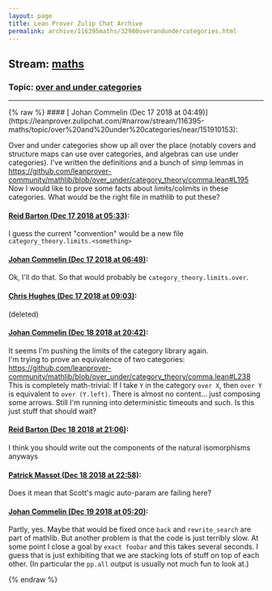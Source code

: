 ```yaml
---
layout: page
title: Lean Prover Zulip Chat Archive 
permalink: archive/116395maths/32980overandundercategories.html
---
```


## Stream: [maths](https://leanprover-community.github.io/archive/116395maths/index.html)
### Topic: [over and under categories](https://leanprover-community.github.io/archive/116395maths/32980overandundercategories.html)

---

<base href="https://leanprover.zulipchat.com">
{% raw %}
#### [ Johan Commelin (Dec 17 2018 at 04:49)](https://leanprover.zulipchat.com/#narrow/stream/116395-maths/topic/over%20and%20under%20categories/near/151910153):
<p>Over and under categories show up all over the place (notably covers and structure maps can use over categories, and algebras can use under categories). I've written the definitions and a bunch of simp lemmas in <a href="https://github.com/leanprover-community/mathlib/blob/over_under/category_theory/comma.lean#L195" target="_blank" title="https://github.com/leanprover-community/mathlib/blob/over_under/category_theory/comma.lean#L195">https://github.com/leanprover-community/mathlib/blob/over_under/category_theory/comma.lean#L195</a><br>
Now I would like to prove some facts about limits/colimits in these categories. What would be the right file in mathlib to put these?</p>

#### [ Reid Barton (Dec 17 2018 at 05:33)](https://leanprover.zulipchat.com/#narrow/stream/116395-maths/topic/over%20and%20under%20categories/near/151911457):
<p>I guess the current "convention" would be a new file <code>category_theory.limits.&lt;something&gt;</code></p>

#### [ Johan Commelin (Dec 17 2018 at 06:49)](https://leanprover.zulipchat.com/#narrow/stream/116395-maths/topic/over%20and%20under%20categories/near/152007049):
<p>Ok, I'll do that. So that would probably be <code>category_theory.limits.over</code>.</p>

#### [ Chris Hughes (Dec 17 2018 at 09:03)](https://leanprover.zulipchat.com/#narrow/stream/116395-maths/topic/over%20and%20under%20categories/near/152011380):
<p>(deleted)</p>

#### [ Johan Commelin (Dec 18 2018 at 20:42)](https://leanprover.zulipchat.com/#narrow/stream/116395-maths/topic/over%20and%20under%20categories/near/152132709):
<p>It seems I'm pushing the limits of the category library again.<br>
I'm trying to prove an equivalence of two categories: <a href="https://github.com/leanprover-community/mathlib/blob/over_under/category_theory/comma.lean#L238" target="_blank" title="https://github.com/leanprover-community/mathlib/blob/over_under/category_theory/comma.lean#L238">https://github.com/leanprover-community/mathlib/blob/over_under/category_theory/comma.lean#L238</a><br>
This is completely math-trivial: If I take <code>Y</code> in the category <code>over X</code>, then <code>over Y</code> is equivalent to <code>over (Y.left)</code>. There is almost no content... just composing some arrows. Still I'm running into deterministic timeouts and such. Is this just stuff that should wait?</p>

#### [ Reid Barton (Dec 18 2018 at 21:06)](https://leanprover.zulipchat.com/#narrow/stream/116395-maths/topic/over%20and%20under%20categories/near/152134163):
<p>I think you should write out the components of the natural isomorphisms anyways</p>

#### [ Patrick Massot (Dec 18 2018 at 22:58)](https://leanprover.zulipchat.com/#narrow/stream/116395-maths/topic/over%20and%20under%20categories/near/152141717):
<p>Does it mean that Scott's magic auto-param are failing here?</p>

#### [ Johan Commelin (Dec 19 2018 at 05:20)](https://leanprover.zulipchat.com/#narrow/stream/116395-maths/topic/over%20and%20under%20categories/near/152158162):
<p>Partly, yes. Maybe that would be fixed once <code>back</code> and <code>rewrite_search</code> are part of mathlib. But another problem is that the code is just terribly slow. At some point I close a goal by <code>exact foobar</code> and this takes several seconds. I guess that is just exhibiting that we are stacking lots of stuff on top of each other. (In particular the <code>pp.all</code> output is usually not much fun to look at.)</p>


{% endraw %}
